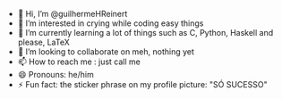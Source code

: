 - 👋 Hi, I’m @guilhermeHReinert
- 👀 I’m interested in crying while coding easy things
- 🌱 I’m currently learning a lot of things such as C, Python, Haskell and please, LaTeX
- 💞️ I’m looking to collaborate on meh, nothing yet
- 📫 How to reach me : just call me
- 😄 Pronouns: he/him
- ⚡ Fun fact: the sticker phrase on my profile picture: "SÓ SUCESSO"

<!---
guilhermeHReinert/guilhermeHReinert is a ✨ special ✨ repository because its `README.md` (this file) appears on your GitHub profile.
You can click the Preview link to take a look at your changes.
--->
